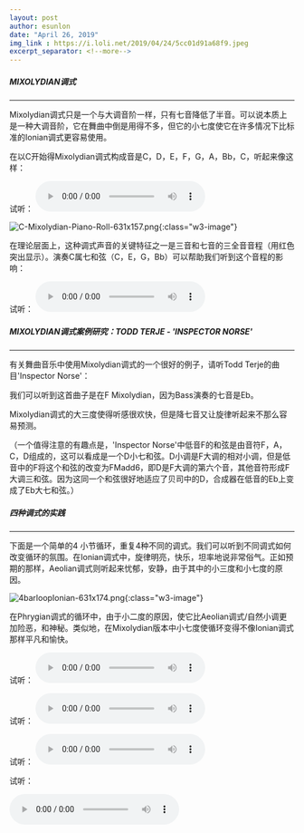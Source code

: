 ```yaml
---
layout: post
author: esunlon
date: "April 26, 2019"
img_link : https://i.loli.net/2019/04/24/5cc01d91a68f9.jpeg
excerpt_separator: <!--more-->
---
```


##### MIXOLYDIAN调式

------

Mixolydian调式只是一个与大调音阶一样，只有七音降低了半音。可以说本质上是一种大调音阶，它在舞曲中倒是用得不多，但它的小七度使它在许多情况下比标准的Ionian调式更容易使用。

在以C开始得Mixolydian调式构成音是C，D，E，F，G，A，Bb，C，听起来像这样：

试听：
<audio src="/assets/img/blog/20190426/C-Mixolydian.mp3" controls="controls">  </audio>

![C-Mixolydian-Piano-Roll-631x157.png](https://i.loli.net/2019/04/26/5cc2ae1620c04.png){:class="w3-image"}

在理论层面上，这种调式声音的关键特征之一是三音和七音的三全音音程（用红色突出显示）。演奏C属七和弦（C，E，G，Bb）可以帮助我们听到这个音程的影响：

试听：
<audio src="/assets/img/blog/20190426/c-dom-7.mp3" controls="controls">  </audio>

##### MIXOLYDIAN调式案例研究：TODD TERJE  - 'INSPECTOR NORSE'

------

有关舞曲音乐中使用Mixolydian调式的一个很好的例子，请听Todd Terje的曲目'Inspector Norse'：

我们可以听到这首曲子是在F Mixolydian，因为Bass演奏的七音是Eb。

Mixolydian调式的大三度使得听感很欢快，但是降七音又让旋律听起来不那么容易预测。

（一个值得注意的有趣点是，'Inspector Norse'中低音F的和弦是由音符F，A，C，D组成的，这可以看成是一个D小七和弦。D小调是F大调的相对小调，但是低音中的F将这个和弦的改变为FMadd6，即D是F大调的第六个音，其他音符形成F大调三和弦。因为这同一个和弦很好地适应了贝司中的D，合成器在低音的Eb上变成了Eb大七和弦。）

##### 四种调式的实践

------

下面是一个简单的4 小节循环，重复4种不同的调式。我们可以听到不同调式如何改变循环的氛围。在Ionian调式中，旋律明亮，快乐，坦率地说非常俗气。正如预期的那样，Aeolian调式则听起来忧郁，安静，由于其中的小三度和小七度的原因。

![4barloopIonian-631x174.png](https://i.loli.net/2019/04/26/5cc2ae1625225.png){:class="w3-image"}

在Phrygian调式的循环中，由于小二度的原因，使它比Aeolian调式/自然小调更加险恶，和神秘。类似地，在Mixolydian版本中小七度使循环变得不像Ionian调式那样平凡和愉快。

试听：
<audio src="/assets/img/blog/20190426/4BarsIonian.mp3" controls="controls">  </audio>

试听：
<audio src="/assets/img/blog/20190426/4BarsAeolian.mp3" controls="controls">  </audio>

试听：
<audio src="/assets/img/blog/20190426/4BarsPhrygian.mp3" controls="controls">  </audio>

试听：

<audio src="/assets/img/blog/20190426/C-Mixolydian.mp3" controls="controls">  </audio>